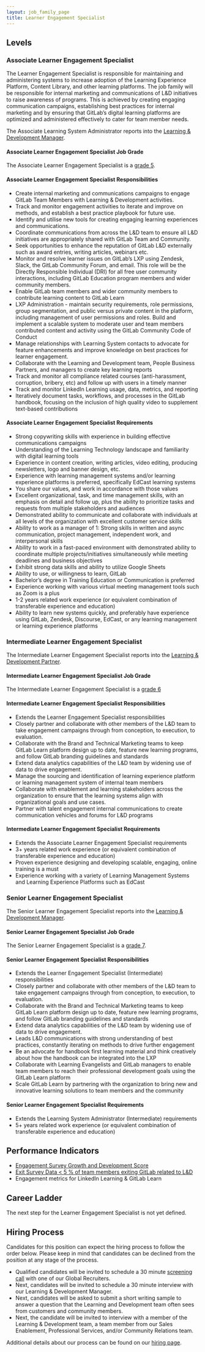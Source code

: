 ```yaml
---
layout: job_family_page
title: Learner Engagement Specialist
---
```


## Levels

### Associate Learner Engagement Specialist

The Learner Engagement Specialist is responsible for maintaining and administering systems to increase adoption of the Learning Experience Platform, Content Library, and other learning platforms. The job family will be responsible for internal marketing and communications of L&D initiatives to raise awareness of programs.  This is achieved by creating engaging communication campaigns, establishing best practices for internal marketing and by ensuring that GitLab’s digital learning platforms are optimized and administered effectively to cater for team member needs.

The Associate Learning System Administrator reports into the [Learning & Development Manager](/job-families/people-group/learning-development/#learning-and-development-partner).

#### Associate Learner Engagement Specialist Job Grade

The Associate Learner Engagement Specialist is a [grade 5](/handbook/total-rewards/compensation/compensation-calculator/#gitlab-job-grades).

#### Associate Learner Engagement Specialist Responsibilities

- Create internal marketing and communications campaigns to engage GitLab Team Members with Learning & Development activities.
- Track and monitor engagement activities to iterate and improve on methods, and establish a best practice playbook for future use.
- Identify and utilise new tools for creating engaging learning experiences and communications.
- Coordinate communications from across the L&D team to ensure all L&D initiatives are appropriately shared with GitLab Team and Community.
- Seek opportunities to enhance the reputation of GitLab L&D externally such as award entries, writing articles, webinars etc.
- Monitor and resolve learner issues on GitLab’s LXP using Zendesk, Slack, the GitLab Community Forum, and email. This role will be the Directly Responsible Individual (DRI) for all free user community interactions, including GitLab Education program members and wider community members.
- Enable GitLab team members and wider community members to contribute learning content to GitLab Learn
- LXP Administration - maintain security requirements, role permissions, group segmentation, and public versus private content in the platform, including management of user permissions and roles. Build and implement a scalable system to moderate user and team members contributed content and activity using the GitLab Community Code of Conduct
- Manage relationships with Learning System contacts to advocate for feature enhancements and improve knowledge on best practices for learner engagement.
- Collaborate with the Learning and Development team, People Business Partners, and managers to create key learning reports
- Track and monitor all compliance related courses (anti-harassment, corruption, bribery, etc) and follow up with users in a timely manner
- Track and monitor LinkedIn Learning usage, data, metrics, and reporting
- Iteratively document tasks, workflows, and processes in the GitLab handbook, focusing on the inclusion of high quality video to supplement text-based contributions


#### Associate Learner Engagement Specialist Requirements

- Strong copywriting skills with experience in building effective communications campaigns
- Understanding of the Learning Technology landscape and familiarity with digital learning tools
- Experience in content creation, writing articles, video editing, producing newsletters, logo and banner design, etc.
- Experience with learning management systems and/or learning experience platforms is preferred, specifically EdCast learning systems
- You share our values, and work in accordance with those values
- Excellent organizational, task, and time management skills, with an emphasis on detail and follow up, plus the ability to prioritize tasks and requests from multiple stakeholders and audiences
- Demonstrated ability to communicate and collaborate with individuals at all levels of the organization with excellent customer service skills
- Ability to work as a manager of 1: Strong skills in written and async communication, project management, independent work, and interpersonal skills
- Ability to work in a fast-paced environment with demonstrated ability to coordinate multiple projects/initiatives simultaneously while meeting deadlines and business objectives
- Exhibit strong data skills and ability to utilize Google Sheets
- Ability to use, or willingness to learn, GitLab
- Bachelor’s degree in Training Education or Communication is preferred
- Experience working with various virtual meeting management tools such as Zoom is a plus
- 1-2 years related work experience (or equivalent combination of transferable experience and education)
- Ability to learn new systems quickly, and preferably have experience using GitLab, Zendesk, Discourse, EdCast, or any learning management or learning experience platforms


### Intermediate Learner Engagement Specialist

The Intermediate Learner Engagement Specialist reports into the [Learning & Development Partner](/job-families/people-group/learning-development/#learning-and-development-partner).

#### Intermediate Learner Engagement Specialist Job Grade

The Intermediate Learner Engagement Specialist is a [grade 6](/handbook/total-rewards/compensation/compensation-calculator/#gitlab-job-grades)

#### Intermediate Learner Engagement Specialist Responsibilities

- Extends the Learner Engagement Specialist responsibilities
- Closely partner and collaborate with other members of the L&D team to take engagement campaigns through from conception, to execution, to evaluation.
- Collaborate with the Brand and Technical Marketing teams to keep GitLab Learn platform design up to date, feature new learning programs, and follow GitLab branding guidelines and standards
- Extend data analytics capabilities of the L&D team by widening use of data to drive engagement.
- Manage the sourcing and identification of learning experience platform or learning management system of internal team members
- Collaborate with enablement and learning stakeholders across the organization to ensure that the learning systems align with organizational goals and use cases. 
- Partner with talent engagement internal communications to create communication vehicles and forums for L&D programs


#### Intermediate Learner Engagement Specialist Requirements

- Extends the Associate Learner Engagement Specialist requirements
- 3+ years related work experience (or equivalent combination of transferable experience and education)
- Proven experience designing and developing scalable, engaging, online training is a must
- Experience working with a variety of Learning Management Systems and Learning Experience Platforms such as EdCast

### Senior Learner Engagement Specialist

The Senior Learner Engagement Specialist reports into the [Learning & Development Manager](/job-families/people-group/learning-development/#learning-and-development-partner).

#### Senior Learner Engagement Specialist Job Grade

The Senior Learner Engagement Specialist is a [grade 7](/handbook/total-rewards/compensation/compensation-calculator/#gitlab-job-grades).

#### Senior Learner Engagement Specialist Responsibilities

- Extends the Learner Engagement Specialist (Intermediate) responsibilities
- Closely partner and collaborate with other members of the L&D team to take engagement campaigns through from conception, to execution, to evaluation.
- Collaborate with the Brand and Technical Marketing teams to keep GitLab Learn platform design up to date, feature new learning programs, and follow GitLab branding guidelines and standards
- Extend data analytics capabilities of the L&D team by widening use of data to drive engagement.
- Leads L&D communications with strong understanding of best practices, constantly iterating on methods to drive further engagement
- Be an advocate for handbook first learning material and think creatively about how the handbook can be integrated into the LXP
- Collaborate with Learning Evangelists and GitLab managers to enable team members to reach their professional development goals using the GitLab Learn platform
- Scale GitLab Learn by partnering with the organization to bring new and innovative learning solutions to team members and the community

#### Senior Learner Engagement Specialist Requirements

- Extends the Learning System Administrator (Intermediate) requirements
- 5+ years related work experience (or equivalent combination of transferable experience and education)

## Performance Indicators

- [Engagement Survey Growth and Development Score](https://about.gitlab.com/handbook/people-group/learning-and-development/#performance-indicators)
- [Exit Survey Data < 5 % of team members exiting GitLab related to L&D](https://about.gitlab.com/handbook/people-group/learning-and-development/#performance-indicators)
- Engagement metrics for LinkedIn Learning & GitLab Learn


## Career Ladder

The next step for the Learner Engagement Specialist is not yet defined.

## Hiring Process

Candidates for this position can expect the hiring process to follow the order below. Please keep in mind that candidates can be declined from the position at any stage of the process.

- Qualified candidates will be invited to schedule a 30 minute [screening call](/handbook/hiring/interviewing/#screening-call) with one of our Global Recruiters.
- Next, candidates will be invited to schedule a 30 minute interview with our Learning & Development Manager.
- Next, candidates will be asked to submit a short writing sample to answer a question that the Learning and Development team often sees from customers and community members.
- Next, the candidate will be invited to interview with a member of the Learning & Development team, a team member from our Sales Enablement, Professional Services, and/or Community Relations team.

Additional details about our process can be found on our [hiring page](/handbook/hiring/).
